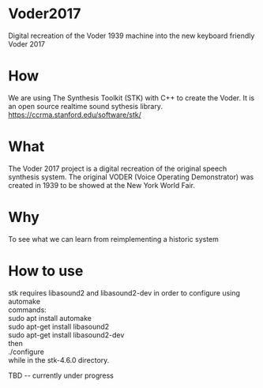 # Voder2017
Digital recreation of the Voder 1939 machine into the new keyboard friendly Voder 2017

# How

We are using The Synthesis Toolkit (STK) with C++ to create the Voder.
It is an open source realtime sound sythesis library.
https://ccrma.stanford.edu/software/stk/

# What

The Voder 2017 project is a digital recreation of the original speech synthesis system.
The original VODER (Voice Operating Demonstrator) was created in 1939 to be showed at the
New York World Fair.

# Why

To see what we can learn from reimplementing a historic system

# How to use
stk requires libasound2 and libasound2-dev in order to configure using automake  
commands:  
sudo apt install automake  
sudo apt-get install libasound2  
sudo apt-get install libasound2-dev  
then   
./configure   
while in the stk-4.6.0 directory.  



TBD -- currently under progress
